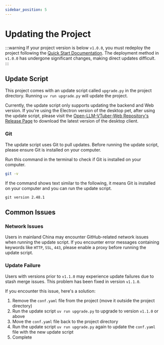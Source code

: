 ```yaml
---
sidebar_position: 5
---
```


# Updating the Project

:::warning
If your project version is below `v1.0.0`, you must redeploy the project following the [Quick Start Documentation](../quick-start.md). The deployment method in `v1.0.0` has undergone significant changes, making direct updates difficult.
:::

## Update Script

This project comes with an update script called `upgrade.py` in the project directory. Running `uv run upgrade.py` will update the project.

Currently, the update script only supports updating the backend and Web version. If you're using the Electron version of the desktop pet, after using the update script, please visit the [Open-LLM-VTuber-Web Repository's Release Page](https://github.com/Open-LLM-VTuber/Open-LLM-VTuber-Web/releases) to download the latest version of the desktop client.

### Git

The update script uses Git to pull updates. Before running the update script, please ensure Git is installed on your computer.

Run this command in the terminal to check if Git is installed on your computer.

```bash
git -v
```

If the command shows text similar to the following, it means Git is installed on your computer and you can run the update script.

```text
git version 2.48.1
```

## Common Issues

### Network Issues

Users in mainland China may encounter GitHub-related network issues when running the update script. If you encounter error messages containing keywords like `HTTP`, `SSL`, `443`, please enable a proxy before running the update script.

### Update Failure
Users with versions prior to `v1.1.0` may experience update failures due to stash merge issues. This problem has been fixed in version `v1.1.0`.

If you encounter this issue, here's a solution:

1. Remove the `conf.yaml` file from the project (move it outside the project directory)
2. Run the update script `uv run upgrade.py` to upgrade to version `v1.1.0` or above
3. Move the `conf.yaml` file back to the project directory
4. Run the update script `uv run upgrade.py` again to update the `conf.yaml` file with the new update script
5. Complete